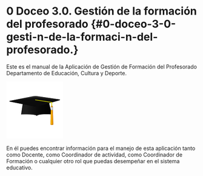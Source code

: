 # 0 Doceo 3.0\. Gestión de la formación del profesorado {#0-doceo-3-0-gesti-n-de-la-formaci-n-del-profesorado.}

Este es el manual de la Aplicación de Gestión de Formación del Profesorado
Departamento de Educación, Cultura y Deporte.

![](/assets/doceo.png)

En él puedes encontrar información para el manejo de esta aplicación tanto como Docente, como Coordinador de actividad, como Coordinador de Formación o cualquier otro rol que puedas desempeñar en el sistema educativo.